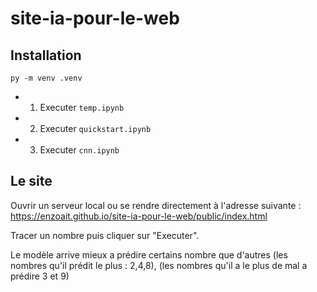 # site-ia-pour-le-web

## Installation

```
py -m venv .venv
```

- 1.  Executer `temp.ipynb`
- 2.  Executer `quickstart.ipynb`
- 3.  Executer `cnn.ipynb`

## Le site

Ouvrir un serveur local ou se rendre directement à l'adresse suivante : https://enzoait.github.io/site-ia-pour-le-web/public/index.html

Tracer un nombre puis cliquer sur "Executer".

Le modèle arrive mieux a prédire certains nombre que d'autres (les nombres qu'il prédit le plus : 2,4,8), (les nombres qu'il a le plus de mal a prédire 3 et 9)
